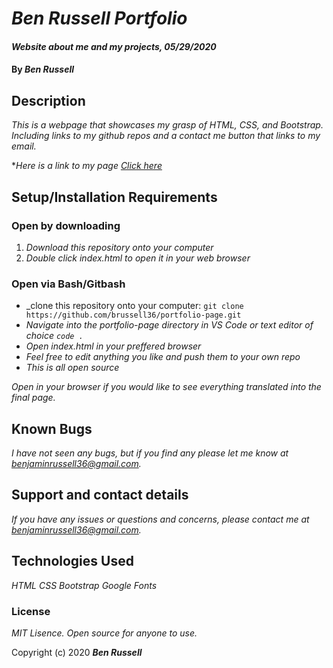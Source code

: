 # _Ben Russell Portfolio_

#### _Website about me and my projects, 05/29/2020_

#### By _**Ben Russell**_

## Description

_This is a webpage that showcases my grasp of HTML, CSS, and Bootstrap. Including links to my github repos and a contact me button that links to my email._

*_Here is a link to my page [Click here](https://brussell36.github.io/portfolio-page/)_
## Setup/Installation Requirements

### Open by downloading
1. _Download this repository onto your computer_
2. _Double click index.html to open it in your web browser_

### Open via Bash/Gitbash
* _clone this repository onto your computer:
`git clone https://github.com/brussell36/portfolio-page.git`
* _Navigate into the portfolio-page directory in VS Code or text editor of choice `code .`_
* _Open index.html in your preffered browser_
* _Feel free to edit anything you like and push them to your own repo_
* _This is all open source_

_Open in your browser if you would like to see everything translated into the final page._

## Known Bugs

_I have not seen any bugs, but if you find any please let me know at benjaminrussell36@gmail.com._

## Support and contact details

_If you have any issues or questions and concerns, please contact me at benjaminrussell36@gmail.com._

## Technologies Used

_HTML_
_CSS_
_Bootstrap_
_Google Fonts_

### License

*MIT Lisence. Open source for anyone to use.*

Copyright (c) 2020 **_Ben Russell_**